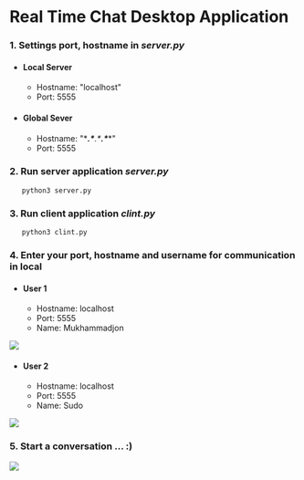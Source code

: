 # Real Time Chat Desktop Application

### 1. Settings port, hostname in ***server.py***
 - #### Local Server
    - Hostname: "localhost"
    - Port: 5555
 - #### Global Sever
    - Hostname: "\****.\*****.\*****.\*****"
    - Port: 5555


### 2. Run server application ***server.py***
   ```
      python3 server.py
   ```

### 3. Run client application ***clint.py***
   ```
      python3 clint.py
   ```

### 4. Enter your port, hostname and username for communication in local
- #### User 1 
   - Hostname: localhost
   - Port: 5555
   - Name: Mukhammadjon 

![](http://telegra.ph//file/6d0b7ed2ffad4421985c0.jpg)

- #### User 2
   - Hostname: localhost
   - Port: 5555
   - Name: Sudo

![](http://telegra.ph//file/9c09045a8ca517ee0bd35.jpg)


### 5. Start a conversation ... :)


![](http://telegra.ph//file/ce547685999edd14f393e.jpg)

